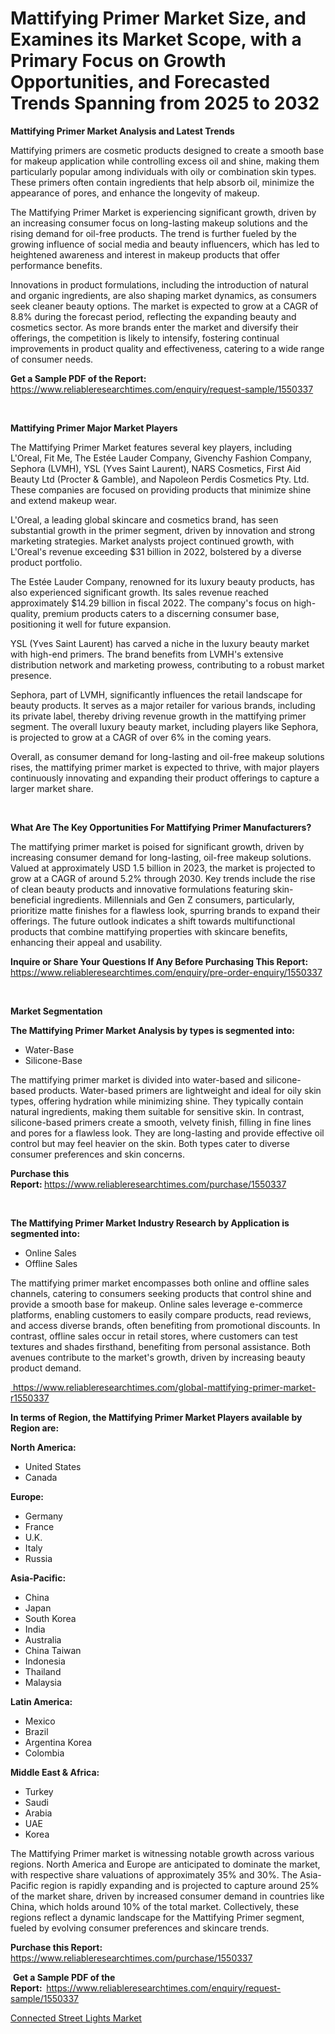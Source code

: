 <p><h1>Mattifying Primer Market Size, and Examines its Market Scope, with a Primary Focus on Growth Opportunities, and Forecasted Trends Spanning from 2025 to 2032</h1></p><p><strong>Mattifying Primer Market Analysis and Latest Trends</strong></p>
<p><p>Mattifying primers are cosmetic products designed to create a smooth base for makeup application while controlling excess oil and shine, making them particularly popular among individuals with oily or combination skin types. These primers often contain ingredients that help absorb oil, minimize the appearance of pores, and enhance the longevity of makeup.</p><p>The Mattifying Primer Market is experiencing significant growth, driven by an increasing consumer focus on long-lasting makeup solutions and the rising demand for oil-free products. The trend is further fueled by the growing influence of social media and beauty influencers, which has led to heightened awareness and interest in makeup products that offer performance benefits. </p><p>Innovations in product formulations, including the introduction of natural and organic ingredients, are also shaping market dynamics, as consumers seek cleaner beauty options. The market is expected to grow at a CAGR of 8.8% during the forecast period, reflecting the expanding beauty and cosmetics sector. As more brands enter the market and diversify their offerings, the competition is likely to intensify, fostering continual improvements in product quality and effectiveness, catering to a wide range of consumer needs.</p></p>
<p><strong>Get a Sample PDF of the Report:&nbsp;</strong> <a href="https://www.reliableresearchtimes.com/enquiry/request-sample/1550337?utm_campaign=2007&utm_medium=2&utm_source=Github&utm_content=ia&utm_term=04042025&utm_id=mattifying-primer">https://www.reliableresearchtimes.com/enquiry/request-sample/1550337</a></p>
<p>&nbsp;</p>
<p><strong>Mattifying Primer Major Market Players</strong></p>
<p><p>The Mattifying Primer Market features several key players, including L'Oreal, Fit Me, The Estée Lauder Company, Givenchy Fashion Company, Sephora (LVMH), YSL (Yves Saint Laurent), NARS Cosmetics, First Aid Beauty Ltd (Procter & Gamble), and Napoleon Perdis Cosmetics Pty. Ltd. These companies are focused on providing products that minimize shine and extend makeup wear.</p><p>L'Oreal, a leading global skincare and cosmetics brand, has seen substantial growth in the primer segment, driven by innovation and strong marketing strategies. Market analysts project continued growth, with L'Oreal's revenue exceeding $31 billion in 2022, bolstered by a diverse product portfolio.</p><p>The Estée Lauder Company, renowned for its luxury beauty products, has also experienced significant growth. Its sales revenue reached approximately $14.29 billion in fiscal 2022. The company's focus on high-quality, premium products caters to a discerning consumer base, positioning it well for future expansion.</p><p>YSL (Yves Saint Laurent) has carved a niche in the luxury beauty market with high-end primers. The brand benefits from LVMH's extensive distribution network and marketing prowess, contributing to a robust market presence. </p><p>Sephora, part of LVMH, significantly influences the retail landscape for beauty products. It serves as a major retailer for various brands, including its private label, thereby driving revenue growth in the mattifying primer segment. The overall luxury beauty market, including players like Sephora, is projected to grow at a CAGR of over 6% in the coming years.</p><p>Overall, as consumer demand for long-lasting and oil-free makeup solutions rises, the mattifying primer market is expected to thrive, with major players continuously innovating and expanding their product offerings to capture a larger market share.</p></p>
<p>&nbsp;</p>
<p><strong>What Are The Key Opportunities For Mattifying Primer Manufacturers?</strong></p>
<p><p>The mattifying primer market is poised for significant growth, driven by increasing consumer demand for long-lasting, oil-free makeup solutions. Valued at approximately USD 1.5 billion in 2023, the market is projected to grow at a CAGR of around 5.2% through 2030. Key trends include the rise of clean beauty products and innovative formulations featuring skin-beneficial ingredients. Millennials and Gen Z consumers, particularly, prioritize matte finishes for a flawless look, spurring brands to expand their offerings. The future outlook indicates a shift towards multifunctional products that combine mattifying properties with skincare benefits, enhancing their appeal and usability.</p></p>
<p><strong>Inquire or Share Your Questions If Any Before Purchasing This Report:</strong> <a href="https://www.reliableresearchtimes.com/enquiry/pre-order-enquiry/1550337?utm_campaign=2007&utm_medium=2&utm_source=Github&utm_content=ia&utm_term=04042025&utm_id=mattifying-primer">https://www.reliableresearchtimes.com/enquiry/pre-order-enquiry/1550337</a></p>
<p>&nbsp;</p>
<p><strong>Market Segmentation</strong></p>
<p><strong>The Mattifying Primer Market Analysis by types is segmented into:</strong></p>
<p><ul><li>Water-Base</li><li>Silicone-Base</li></ul></p>
<p><p>The mattifying primer market is divided into water-based and silicone-based products. Water-based primers are lightweight and ideal for oily skin types, offering hydration while minimizing shine. They typically contain natural ingredients, making them suitable for sensitive skin. In contrast, silicone-based primers create a smooth, velvety finish, filling in fine lines and pores for a flawless look. They are long-lasting and provide effective oil control but may feel heavier on the skin. Both types cater to diverse consumer preferences and skin concerns.</p></p>
<p><strong>Purchase this Report:&nbsp;</strong><a href="https://www.reliableresearchtimes.com/purchase/1550337?utm_campaign=2007&utm_medium=2&utm_source=Github&utm_content=ia&utm_term=04042025&utm_id=mattifying-primer">https://www.reliableresearchtimes.com/purchase/1550337</a></p>
<p>&nbsp;</p>
<p><strong>The Mattifying Primer Market Industry Research by Application is segmented into:</strong></p>
<p><ul><li>Online Sales</li><li>Offline Sales</li></ul></p>
<p><p>The mattifying primer market encompasses both online and offline sales channels, catering to consumers seeking products that control shine and provide a smooth base for makeup. Online sales leverage e-commerce platforms, enabling customers to easily compare products, read reviews, and access diverse brands, often benefiting from promotional discounts. In contrast, offline sales occur in retail stores, where customers can test textures and shades firsthand, benefiting from personal assistance. Both avenues contribute to the market's growth, driven by increasing beauty product demand.</p></p>
<p><a href="https://www.reliableresearchtimes.com/global-mattifying-primer-market-r1550337?utm_campaign=2007&utm_medium=2&utm_source=Github&utm_content=ia&utm_term=04042025&utm_id=mattifying-primer">&nbsp;https://www.reliableresearchtimes.com/global-mattifying-primer-market-r1550337</a></p>
<p><strong>In terms of Region, the Mattifying Primer Market Players available by Region are:</strong></p>
<p>
    <p> <strong> North America: </strong>
        <ul>
            <li>United States</li>
            <li>Canada</li>
        </ul>
        </p> 
    <p> <strong> Europe: </strong>
        <ul>
            <li>Germany</li>
            <li>France</li>
            <li>U.K.</li>
            <li>Italy</li>
            <li>Russia</li>
        </ul>
        </p> 
    <p> <strong> Asia-Pacific: </strong>
        <ul>
            <li>China</li>
            <li>Japan</li>
            <li>South Korea</li>
            <li>India</li>
            <li>Australia</li>
            <li>China Taiwan</li>
            <li>Indonesia</li>
            <li>Thailand</li>
            <li>Malaysia</li>
        </ul>
        </p> 
    <p> <strong> Latin America: </strong>
        <ul>
            <li>Mexico</li>
            <li>Brazil</li>
            <li>Argentina Korea</li>
            <li>Colombia</li>
        </ul>
        </p> 
    <p> <strong> Middle East & Africa: </strong>
        <ul>
            <li>Turkey</li>
            <li>Saudi</li>
            <li>Arabia</li>
            <li>UAE</li>
            <li>Korea</li>
        </ul>
    </p>
    </p>
<p><p>The Mattifying Primer market is witnessing notable growth across various regions. North America and Europe are anticipated to dominate the market, with respective share valuations of approximately 35% and 30%. The Asia-Pacific region is rapidly expanding and is projected to capture around 25% of the market share, driven by increased consumer demand in countries like China, which holds around 10% of the total market. Collectively, these regions reflect a dynamic landscape for the Mattifying Primer segment, fueled by evolving consumer preferences and skincare trends.</p></p>
<p><strong>Purchase this Report: </strong><a href="https://www.reliableresearchtimes.com/purchase/1550337?utm_campaign=2007&utm_medium=2&utm_source=Github&utm_content=ia&utm_term=04042025&utm_id=mattifying-primer">https://www.reliableresearchtimes.com/purchase/1550337</a></p>
<p>&nbsp;<strong>Get a Sample PDF of the Report:&nbsp;&nbsp;</strong><a href="https://www.reliableresearchtimes.com/enquiry/request-sample/1550337?utm_campaign=2007&utm_medium=2&utm_source=Github&utm_content=ia&utm_term=04042025&utm_id=mattifying-primer">https://www.reliableresearchtimes.com/enquiry/request-sample/1550337</a></p>
<p><strong></strong></p>
<p><p><a href="https://github.com/angelajermaine/Market-Research-Report-List-6/blob/main/connected-street-lights-market.md?utm_campaign=2007&utm_medium=2&utm_source=Github&utm_content=ia&utm_term=04042025&utm_id=mattifying-primer">Connected Street Lights Market</a></p></p>
